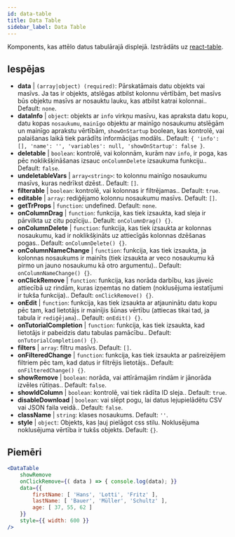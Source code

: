 ```yaml
---
id: data-table 
title: Data Table
sidebar_label: Data Table
---
```


Komponents, kas attēlo datus tabulārajā displejā. Izstrādāts uz [react-table](https://react-table.js.org/).

## Iespējas

* __data__ | `(array|object) (required)`: Pārskatāmais datu objekts vai masīvs. Ja tas ir objekts, atslēgas atbilst kolonnu vērtībām, bet masīvs būs objektu masīvs ar nosauktu lauku, kas atbilst katrai kolonnai.. Default: `none`.
* __dataInfo__ | `object`: objekts ar `info` virkņu masīvu, kas apraksta datu kopu, datu kopas `nosaukumu`, `mainīgo` objektu ar mainīgo nosaukumu atslēgām un mainīgo aprakstu vērtībām, `showOnStartup` boolean, kas kontrolē, vai palaišanas laikā tiek parādīts informācijas modāls.. Default: `{
  'info': [],
  'name': '',
  'variables': null,
  'showOnStartup': false
}`.
* __deletable__ | `boolean`: kontrolē, vai kolonnām, kurām nav `info`, ir poga, kas pēc noklikšķināšanas izsauc `onColumnDelete` izsaukuma funkciju.. Default: `false`.
* __undeletableVars__ | `array<string>`: to kolonnu mainīgo nosaukumu masīvs, kuras nedrīkst dzēst.. Default: `[]`.
* __filterable__ | `boolean`: kontrolē, vai kolonnas ir filtrējamas.. Default: `true`.
* __editable__ | `array`: rediģējamo kolonnu nosaukumu masīvs. Default: `[]`.
* __getTrProps__ | `function`: undefined. Default: `none`.
* __onColumnDrag__ | `function`: funkcija, kas tiek izsaukta, kad sleja ir pārvilkta uz citu pozīciju.. Default: `onColumnDrag() {}`.
* __onColumnDelete__ | `function`: funkcija, kas tiek izsaukta ar kolonnas nosaukumu, kad ir noklikšķināts uz attiecīgās kolonnas dzēšanas pogas.. Default: `onColumnDelete() {}`.
* __onColumnNameChange__ | `function`: funkcija, kas tiek izsaukta, ja kolonnas nosaukums ir mainīts (tiek izsaukta ar veco nosaukumu kā pirmo un jauno nosaukumu kā otro argumentu).. Default: `onColumnNameChange() {}`.
* __onClickRemove__ | `function`: funkcija, kas norāda darbību, kas jāveic attiecībā uz rindām, kuras izņemtas no datiem (noklusējuma iestatījumi ir tukša funkcija).. Default: `onClickRemove() {}`.
* __onEdit__ | `function`: funkcija, kas tiek izsaukta ar atjauninātu datu kopu pēc tam, kad lietotājs ir mainījis šūnas vērtību (attiecas tikai tad, ja tabula ir `rediģējama`).. Default: `onEdit() {}`.
* __onTutorialCompletion__ | `function`: funkcija, kas tiek izsaukta, kad lietotājs ir pabeidzis datu tabulas pamācību.. Default: `onTutorialCompletion() {}`.
* __filters__ | `array`: filtru masīvs. Default: `[]`.
* __onFilteredChange__ | `function`: funkcija, kas tiek izsaukta ar pašreizējiem filtriem pēc tam, kad datus ir filtrējis lietotājs.. Default: `onFilteredChange() {}`.
* __showRemove__ | `boolean`: norāda, vai attīrāmajām rindām ir jānorāda izvēles rūtiņas.. Default: `false`.
* __showIdColumn__ | `boolean`: kontrolē, vai tiek rādīta ID sleja.. Default: `true`.
* __disableDownload__ | `boolean`: vai slēpt pogu, lai datus lejupielādētu CSV vai JSON faila veidā.. Default: `false`.
* __className__ | `string`: klases nosaukums. Default: `''`.
* __style__ | `object`: Objekts, kas ļauj pielāgot css stilu. Noklusējuma noklusējuma vērtība ir tukšs objekts. Default: `{}`.


## Piemēri

```jsx live
<DataTable
    showRemove
    onClickRemove={( data ) => { console.log(data); }}
    data={{ 
        firstName: [ 'Hans', 'Lotti', 'Fritz' ], 
        lastName: [ 'Bauer', 'Müller', 'Schultz' ],
        age: [ 37, 55, 62 ]
    }}
    style={{ width: 600 }}
/>
```

